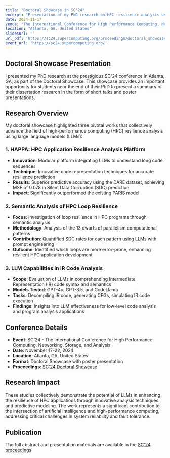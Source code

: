 ```yaml
---
title: "Doctoral Showcase in SC'24"
excerpt: "Presentation of my PhD research on HPC resilience analysis using Large Language Models at the International Conference for High Performance Computing, Networking, Storage, and Analysis."
date: 2024-11-17
venue: "The International Conference for High Performance Computing, Networking, Storage, and Analysis (SC'24)"
location: "Atlanta, GA, United States"
slidesurl: ''
url_pdf: 'https://sc24.supercomputing.org/proceedings/doctoral_showcase/doc_files/drs104s2-file7.pdf'
event_url: 'https://sc24.supercomputing.org/'
---
```


## Doctoral Showcase Presentation

I presented my PhD research at the prestigious SC'24 conference in Atlanta, GA, as part of the Doctoral Showcase. This showcase provides an important opportunity for students near the end of their PhD to present a summary of their dissertation research in the form of short talks and poster presentations.

## Research Overview

My doctoral showcase highlighted three pivotal works that collectively advance the field of high-performance computing (HPC) resilience analysis using large language models (LLMs):

### 1. HAPPA: HPC Application Resilience Analysis Platform
- **Innovation**: Modular platform integrating LLMs to understand long code sequences
- **Technique**: Innovative code representation techniques for accurate resilience prediction
- **Results**: Superior predictive accuracy using the DARE dataset, achieving MSE of 0.078 in Silent Data Corruption (SDC) prediction
- **Impact**: Significantly outperformed the existing PARIS model

### 2. Semantic Analysis of HPC Loop Resilience
- **Focus**: Investigation of loop resilience in HPC programs through semantic analysis
- **Methodology**: Analysis of the 13 dwarfs of parallelism computational patterns
- **Contribution**: Quantified SDC rates for each pattern using LLMs with prompt engineering
- **Outcome**: Identified which loops are more error-prone, enhancing resilient HPC application development

### 3. LLM Capabilities in IR Code Analysis
- **Scope**: Evaluation of LLMs in comprehending Intermediate Representation (IR) code syntax and semantics
- **Models Tested**: GPT-4o, GPT-3.5, and CodeLlama
- **Tasks**: Decompiling IR code, generating CFGs, simulating IR code execution
- **Findings**: Insights into LLM effectiveness for low-level code analysis and program analysis applications

## Conference Details

- **Event**: SC'24 - The International Conference for High Performance Computing, Networking, Storage, and Analysis
- **Date**: November 17-22, 2024
- **Location**: Atlanta, GA, United States
- **Format**: Doctoral Showcase with poster presentation
- **Proceedings**: [SC'24 Doctoral Showcase](https://sc24.supercomputing.org/proceedings/doctoral_showcase/doc_showcase_pages/drs104.html)

## Research Impact

These studies collectively demonstrate the potential of LLMs in enhancing the resilience of HPC applications through innovative analysis techniques and predictive modeling. The work represents a significant contribution to the intersection of artificial intelligence and high-performance computing, addressing critical challenges in system reliability and fault tolerance.

## Publication

The full abstract and presentation materials are available in the [SC'24 proceedings](https://sc24.supercomputing.org/proceedings/doctoral_showcase/doc_files/drs104s2-file7.pdf). 